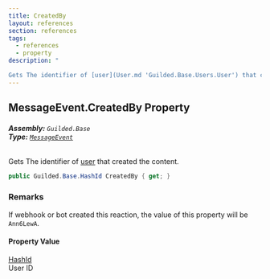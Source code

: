 ```yaml
---
title: CreatedBy
layout: references
section: references
tags:
  - references
  - property
description: "

Gets The identifier of [user](User.md 'Guilded.Base.Users.User') that created the content."
---
```


## MessageEvent.CreatedBy Property
###### **Assembly:** `Guilded.Base`<br/>**Type:** [`MessageEvent`](MessageEvent.md 'Guilded.Base.Events.MessageEvent')

Gets The identifier of [user](User.md 'Guilded.Base.Users.User') that created the content.

```csharp
public Guilded.Base.HashId CreatedBy { get; }
```

### Remarks
  
If webhook or bot created this reaction, the value of this property will be `Ann6LewA`.

#### Property Value
[HashId](HashId.md 'Guilded.Base.HashId')  
User ID